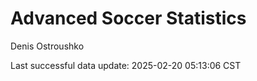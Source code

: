# Advanced Soccer Statistics
Denis Ostroushko

<!-- gfm -->

Last successful data update: 2025-02-20 05:13:06 CST
